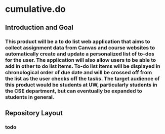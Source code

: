 # cumulative.do

## Introduction and Goal
### This product will be a to do list web application that aims to collect assignment data from Canvas and course websites to automatically create and update a personalized list of to-dos for the user. The application will also allow users to be able to add in other to do list items. To-do list items will be displayed in chronological order of due date and will be crossed off from the list as the user checks off the tasks. The target audience of this product would be students at UW, particularly students in the CSE department, but can eventually be expanded to students in general. 

## Repository Layout
### todo
